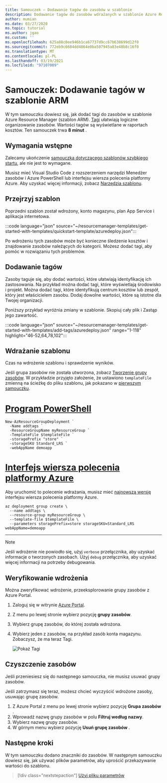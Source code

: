 ```yaml
---
title: Samouczek — Dodawanie tagów do zasobów w szablonie
description: Dodawanie tagów do zasobów wdrażanych w szablonie Azure Resource Manager (szablon ARM). Tagi pozwalają logicznie organizować zasoby.
author: mumian
ms.date: 03/27/2020
ms.topic: tutorial
ms.author: jgao
ms.custom: ''
ms.openlocfilehash: 625a88c0ee946b1ca67737d9cc67b638699d12f0
ms.sourcegitcommit: 772eb9c6684dd4864e0ba507945a83e48b8c16f0
ms.translationtype: MT
ms.contentlocale: pl-PL
ms.lasthandoff: 03/19/2021
ms.locfileid: "97107009"
---
```

# <a name="tutorial-add-tags-in-your-arm-template"></a>Samouczek: Dodawanie tagów w szablonie ARM

W tym samouczku dowiesz się, jak dodać tagi do zasobów w szablonie Azure Resource Manager (szablon ARM). [Tagi](../management/tag-resources.md) ułatwiają logiczne organizowanie zasobów. Wartości tagów są wyświetlane w raportach kosztów. Ten samouczek trwa **8 minut** .

## <a name="prerequisites"></a>Wymagania wstępne

Zalecamy ukończenie [samouczka dotyczącego szablonów szybkiego startu](template-tutorial-quickstart-template.md), ale nie jest to wymagane.

Musisz mieć Visual Studio Code z rozszerzeniem narzędzi Menedżer zasobów i Azure PowerShell lub interfejsu wiersza polecenia platformy Azure. Aby uzyskać więcej informacji, zobacz [Narzędzia szablonu](template-tutorial-create-first-template.md#get-tools).

## <a name="review-template"></a>Przejrzyj szablon

Poprzedni szablon został wdrożony, konto magazynu, plan App Service i aplikacja internetowa.

:::code language="json" source="~/resourcemanager-templates/get-started-with-templates/quickstart-template/azuredeploy.json":::

Po wdrożeniu tych zasobów może być konieczne śledzenie kosztów i znajdowanie zasobów należących do kategorii. Możesz dodać tagi, aby pomóc w rozwiązaniu tych problemów.

## <a name="add-tags"></a>Dodawanie tagów

Zasoby taguje się, aby dodać wartości, które ułatwiają identyfikację ich zastosowania. Na przykład można dodać tagi, które wyświetlają środowisko i projekt. Można dodać tagi, które identyfikują centrum kosztów lub zespół, który jest właścicielem zasobu. Dodaj dowolne wartości, które są istotne dla Twojej organizacji.

Poniższy przykład wyróżnia zmiany w szablonie. Skopiuj cały plik i Zastąp jego zawartość.

:::code language="json" source="~/resourcemanager-templates/get-started-with-templates/add-tags/azuredeploy.json" range="1-118" highlight="46-52,64,78,102":::

## <a name="deploy-template"></a>Wdrażanie szablonu

Czas na wdrożenie szablonu i sprawdzenie wyników.

Jeśli grupa zasobów nie została utworzona, zobacz [Tworzenie grupy zasobów](template-tutorial-create-first-template.md#create-resource-group). W przykładzie przyjęto założenie, że ustawiono `templateFile` zmienną na ścieżkę do pliku szablonu, jak pokazano w [pierwszym samouczku](template-tutorial-create-first-template.md#deploy-template).

# <a name="powershell"></a>[Program PowerShell](#tab/azure-powershell)

```azurepowershell
New-AzResourceGroupDeployment `
  -Name addtags `
  -ResourceGroupName myResourceGroup `
  -TemplateFile $templateFile `
  -storagePrefix "store" `
  -storageSKU Standard_LRS `
  -webAppName demoapp
```

# <a name="azure-cli"></a>[Interfejs wiersza polecenia platformy Azure](#tab/azure-cli)

Aby uruchomić to polecenie wdrażania, musisz mieć [najnowszą wersję](/cli/azure/install-azure-cli) interfejsu wiersza polecenia platformy Azure.

```azurecli
az deployment group create \
  --name addtags \
  --resource-group myResourceGroup \
  --template-file $templateFile \
  --parameters storagePrefix=store storageSKU=Standard_LRS webAppName=demoapp
```

---

> [!NOTE]
> Jeśli wdrożenie nie powiodło się, użyj `verbose` przełącznika, aby uzyskać informacje o tworzonych zasobach. Użyj `debug` przełącznika, aby uzyskać więcej informacji na potrzeby debugowania.

## <a name="verify-deployment"></a>Weryfikowanie wdrożenia

Można zweryfikować wdrożenie, przeeksplorowanie grupy zasobów z Azure Portal.

1. Zaloguj się w witrynie [Azure Portal](https://portal.azure.com).
1. Z menu po lewej stronie wybierz pozycję **grupy zasobów**.
1. Wybierz grupę zasobów, do której została wdrożona.
1. Wybierz jeden z zasobów, na przykład zasób konta magazynu. Zobaczysz, że ma teraz Tagi.

   ![Pokaż Tagi](./media/template-tutorial-add-tags/show-tags.png)

## <a name="clean-up-resources"></a>Czyszczenie zasobów

Jeśli przeniesiesz się do następnego samouczka, nie musisz usuwać grupy zasobów.

Jeśli zatrzymasz się teraz, możesz chcieć wyczyścić wdrożone zasoby, usuwając grupę zasobów.

1. Z Azure Portal z menu po lewej stronie wybierz pozycję **Grupa zasobów** .
2. Wprowadź nazwę grupy zasobów w polu **Filtruj według nazwy**.
3. Wybierz nazwę grupy zasobów.
4. W górnym menu wybierz pozycję **Usuń grupę zasobów** .

## <a name="next-steps"></a>Następne kroki

W tym samouczku dodano znaczniki do zasobów. W następnym samouczku dowiesz się, jak używać plików parametrów, aby uprościć przekazywanie wartości do szablonu.

> [!div class="nextstepaction"]
> [Użyj pliku parametrów](template-tutorial-use-parameter-file.md)

